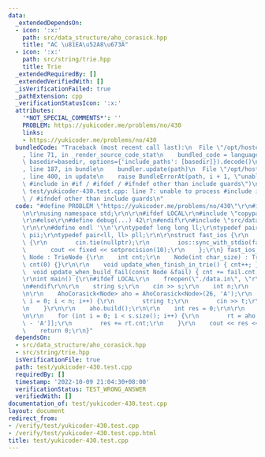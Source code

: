 ```yaml
---
data:
  _extendedDependsOn:
  - icon: ':x:'
    path: src/data_structure/aho_corasick.hpp
    title: "AC \u81EA\u52A8\u673A"
  - icon: ':x:'
    path: src/string/trie.hpp
    title: Trie
  _extendedRequiredBy: []
  _extendedVerifiedWith: []
  _isVerificationFailed: true
  _pathExtension: cpp
  _verificationStatusIcon: ':x:'
  attributes:
    '*NOT_SPECIAL_COMMENTS*': ''
    PROBLEM: https://yukicoder.me/problems/no/430
    links:
    - https://yukicoder.me/problems/no/430
  bundledCode: "Traceback (most recent call last):\n  File \"/opt/hostedtoolcache/Python/3.10.7/x64/lib/python3.10/site-packages/onlinejudge_verify/documentation/build.py\"\
    , line 71, in _render_source_code_stat\n    bundled_code = language.bundle(stat.path,\
    \ basedir=basedir, options={'include_paths': [basedir]}).decode()\n  File \"/opt/hostedtoolcache/Python/3.10.7/x64/lib/python3.10/site-packages/onlinejudge_verify/languages/cplusplus.py\"\
    , line 187, in bundle\n    bundler.update(path)\n  File \"/opt/hostedtoolcache/Python/3.10.7/x64/lib/python3.10/site-packages/onlinejudge_verify/languages/cplusplus_bundle.py\"\
    , line 400, in update\n    raise BundleErrorAt(path, i + 1, \"unable to process\
    \ #include in #if / #ifdef / #ifndef other than include guards\")\nonlinejudge_verify.languages.cplusplus_bundle.BundleErrorAt:\
    \ test/yukicoder-430.test.cpp: line 7: unable to process #include in #if / #ifdef\
    \ / #ifndef other than include guards\n"
  code: "#define PROBLEM \"https://yukicoder.me/problems/no/430\"\r\n#include <bits/stdc++.h>\r\
    \n\r\nusing namespace std;\r\n\r\n#ifdef LOCAL\r\n#include \"copypaste/debug.h\"\
    \r\n#else\r\n#define debug(...) 42\r\n#endif\r\n#include \"src/data_structure/aho_corasick.hpp\"\
    \r\n\r\n#define endl '\\n'\r\ntypedef long long ll;\r\ntypedef pair<int, int>\
    \ pii;\r\ntypedef pair<ll, ll> pll;\r\n\r\nstruct fast_ios {\r\n    fast_ios()\
    \ {\r\n        cin.tie(nullptr);\r\n        ios::sync_with_stdio(false);\r\n \
    \       cout << fixed << setprecision(10);\r\n    };\r\n} fast_ios_;\r\n\r\nstruct\
    \ Node : TrieNode {\r\n    int cnt;\r\n    Node(int char_size) : TrieNode(char_size),\
    \ cnt(0) {}\r\n\r\n    void update_when_finish_in_trie() { cnt++; }\r\n\r\n  \
    \  void update_when_build_fail(const Node &fail) { cnt += fail.cnt; }\r\n};\r\n\
    \r\nint main() {\r\n#ifdef LOCAL\r\n    freopen(\"./data.in\", \"r\", stdin);\r\
    \n#endif\r\n\r\n    string s;\r\n    cin >> s;\r\n    int n;\r\n    cin >> n;\r\
    \n\r\n    AhoCorasick<Node> aho = AhoCorasick<Node>(26, 'A');\r\n    for (int\
    \ i = 0; i < n; i++) {\r\n        string t;\r\n        cin >> t;\r\n        aho.add(t);\r\
    \n    }\r\n\r\n    aho.build();\r\n\r\n    int res = 0;\r\n\r\n    Node rt = aho.nodes[aho.root];\r\
    \n\r\n    for (int i = 0; i < s.size(); i++) {\r\n        rt = aho.nodes[rt.nxt[s[i]\
    \ - 'A']];\r\n        res += rt.cnt;\r\n    }\r\n    cout << res << endl;\r\n\
    \    return 0;\r\n}"
  dependsOn:
  - src/data_structure/aho_corasick.hpp
  - src/string/trie.hpp
  isVerificationFile: true
  path: test/yukicoder-430.test.cpp
  requiredBy: []
  timestamp: '2022-10-09 21:04:30+08:00'
  verificationStatus: TEST_WRONG_ANSWER
  verifiedWith: []
documentation_of: test/yukicoder-430.test.cpp
layout: document
redirect_from:
- /verify/test/yukicoder-430.test.cpp
- /verify/test/yukicoder-430.test.cpp.html
title: test/yukicoder-430.test.cpp
---
```

